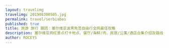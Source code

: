 ```yaml
---
layout: travelimg
travelimg: 201908300505.jpg
permalink: travel/serbiabos
published: true
title: 旅游 旅行 跟团：塞尔维亚波黑免签自由行全网最佳攻略 
description: 塞尔维亚网红景点打卡地点、餐厅/海鲜/肉、民宿/公寓/酒店合集介绍及路线计划
author: ROCEYS
---
```

